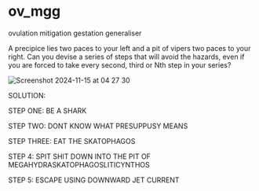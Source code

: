 # ov_mgg
ovulation mitigation gestation generaliser

A precipice lies two paces to your left and a pit of vipers two paces to  your right. Can you devise a series of steps that will avoid the  hazards, even if you are forced to take every second, third or Nth step in your series?

![Screenshot 2024-11-15 at 04 27 30](https://github.com/user-attachments/assets/9da4c7ac-340a-4965-b87b-055568fd59b8)

SOLUTION:

STEP ONE: BE A SHARK

STEP TWO: DONT KNOW WHAT PRESUPPUSY MEANS

STEP THREE: EAT THE SKATOPHAGOS

STEP 4: SPIT SHIT DOWN INTO THE PIT OF MEGAHYDRASKATOPHAGOSLITICYNTHOS 

STEP 5: ESCAPE USING DOWNWARD JET CURRENT
